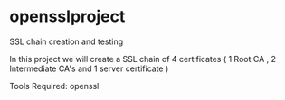 # opensslproject
SSL chain creation and testing 

In this project we will create a SSL chain of 4 certificates ( 1 Root CA , 2 Intermediate CA's and 1 server certificate )

Tools Required: openssl
